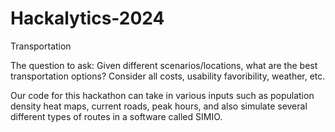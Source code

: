 # Hackalytics-2024
Transportation

The question to ask: Given different scenarios/locations, what are the best transportation options? Consider all costs, usability favoribility, weather, etc.

Our code for this hackathon can take in various inputs such as population density heat maps, current roads, peak hours, and also simulate several different types of routes in a software called SIMIO.
 
